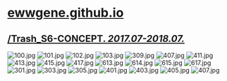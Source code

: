 
# [ewwgene.github.io](https://ewwgene.github.io/)
## [/Trash_S6-CONCEPT. _2017.07-2018.07._](https://ewwgene.github.io/Trash_S6-CONCEPT)
<a id="100"></a> ![100.jpg](https://ewwgene.github.io/Trash_S6-CONCEPT/100.jpg)
<a id="101"></a> ![101.jpg](https://ewwgene.github.io/Trash_S6-CONCEPT/101.jpg)
<a id="102"></a> ![102.jpg](https://ewwgene.github.io/Trash_S6-CONCEPT/102.jpg)
<a id="103"></a> ![103.jpg](https://ewwgene.github.io/Trash_S6-CONCEPT/103.jpg)
<a id="309m"></a> ![309.jpg](https://ewwgene.github.io/Trash_S6-CONCEPT/Making/309.jpg)
<a id="407m"></a> ![407.jpg](https://ewwgene.github.io/Trash_S6-CONCEPT/Making/407.jpg)
<a id="411m"></a> ![411.jpg](https://ewwgene.github.io/Trash_S6-CONCEPT/Making/411.jpg)
<a id="413m"></a> ![413.jpg](https://ewwgene.github.io/Trash_S6-CONCEPT/Making/413.jpg)
<a id="415m"></a> ![415.jpg](https://ewwgene.github.io/Trash_S6-CONCEPT/Making/415.jpg)
<a id="417m"></a> ![417.jpg](https://ewwgene.github.io/Trash_S6-CONCEPT/Making/417.jpg)
<a id="613m"></a> ![613.jpg](https://ewwgene.github.io/Trash_S6-CONCEPT/Making/613.jpg)
<a id="614m"></a> ![614.jpg](https://ewwgene.github.io/Trash_S6-CONCEPT/Making/614.jpg)
<a id="615m"></a> ![615.jpg](https://ewwgene.github.io/Trash_S6-CONCEPT/Making/615.jpg)
<a id="617m"></a> ![617.jpg](https://ewwgene.github.io/Trash_S6-CONCEPT/Making/617.jpg)
<a id="301"></a> ![301.jpg](https://ewwgene.github.io/Trash_S6-CONCEPT/301.jpg)
<a id="303"></a> ![303.jpg](https://ewwgene.github.io/Trash_S6-CONCEPT/303.jpg)
<a id="305"></a> ![305.jpg](https://ewwgene.github.io/Trash_S6-CONCEPT/305.jpg)
<a id="401"></a> ![401.jpg](https://ewwgene.github.io/Trash_S6-CONCEPT/401.jpg)
<a id="403"></a> ![403.jpg](https://ewwgene.github.io/Trash_S6-CONCEPT/403.jpg)
<a id="405"></a> ![405.jpg](https://ewwgene.github.io/Trash_S6-CONCEPT/405.jpg)
<a id="407"></a> ![407.jpg](https://ewwgene.github.io/Trash_S6-CONCEPT/407.jpg)


